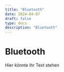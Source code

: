 ```yaml
---
title: "Bluetooth"
date: 2024-04-07
draft: false
type: docs
description: "Bluetooth"
---
```


# Bluetooth

Hier könnte Ihr Text stehen